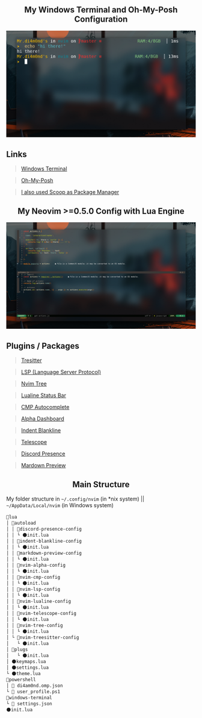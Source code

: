 <!-- Preview -->

<!-- Title -->
<h2 align="center">
My Windows Terminal and Oh-My-Posh Configuration
</h2>

<p align="center">
<img src="preview/preview-windows-terminal.png" alt="preview">
</p>

## Links
> [Windows Terminal](https://www.microsoft.com/store/productId/9MZ1SNWT0N5D)

> [Oh-My-Posh](https://ohmyposh.dev/)

> [I also used Scoop as Package Manager](https://scoop.sh/)

<!-- Title -->
<h2 align="center">
My Neovim >=0.5.0 Config with Lua Engine
</h2>

<p align="center">
<img src="preview/preview.png" alt="preview">
</p>

<!-- Plugins -->
## Plugins / Packages
> [Tresitter](https://github.com/di4m0nds/nvim-lua/tree/master/lua/autoload/nvim-treesitter-config/init.lua)

> [LSP (Language Server Protocol)](https://github.com/di4m0nds/nvim-lua/tree/master/lua/autoload/nvim-lsp-config/init.lua)

> [Nvim Tree](https://github.com/di4m0nds/nvim-lua/tree/master/lua/autoload/nvim-tree-config/init.lua)

> [Lualine Status Bar](https://github.com/di4m0nds/nvim-lua/tree/master/lua/autoload/nvim-lualine-config/init.lua)

> [CMP Autocomplete](https://github.com/di4m0nds/nvim-lua/tree/master/lua/autoload/nvim-cmp-config/init.lua)

> [Alpha Dashboard](https://github.com/di4m0nds/nvim-lua/tree/master/lua/autoload/nvim-alpha-config/init.lua)

> [Indent Blankline](https://github.com/di4m0nds/nvim-lua/tree/master/lua/autoload/indent-blankline-config/init.lua)

> [Telescope](https://github.com/di4m0nds/nvim-lua/tree/master/lua/autoload/nvim-telescope-config/init.lua)

> [Discord Presence](https://github.com/di4m0nds/nvim-lua/tree/master/lua/autoload/discord-presence-config/init.lua)

> [Mardown Preview](https://github.com/di4m0nds/nvim-lua/blob/master/lua/autoload/markdown-preview-config/init.lua)

<!-- Structure -->

<h2 align="center">
Main Structure
</h2>

My folder structure in `~/.config/nvim` (in *nix system) || `~/AppData/Local/nvim` (in Windows system)
```text
📂lua
│ 📂autoload
│ │ 📂discord-presence-config
│ │ └ 🌑init.lua
│ │ 📂indent-blankline-config
│ │ └ 🌑init.lua
│ │ 📂markdown-preview-config
│ │ └ 🌑init.lua
│ │ 📂nvim-alpha-config
│ │ └ 🌑init.lua
│ │ 📂nvim-cmp-config
│ │ └ 🌑init.lua
│ │ 📂nvim-lsp-config
│ │ └ 🌑init.lua
│ │ 📂nvim-lualine-config
│ │ └ 🌑init.lua
│ │ 📂nvim-telescope-config
│ │ └ 🌑init.lua
│ │ 📂nvim-tree-config
│ │ └ 🌑init.lua
│ └ 📂nvim-treesitter-config
│   └ 🌑init.lua
│ 📂plugs
│   └ 🌑init.lua
│ 🌑keymaps.lua
│ 🌑settings.lua
└ 🌑theme.lua
📂powershell
│  di4am0nd.omp.json
└  user_profile.ps1
📂windows-terminal
└  settings.json
🌑init.lua
```
